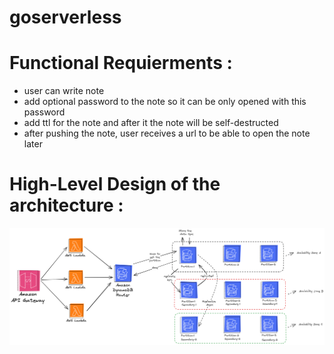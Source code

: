 # goserverless

# Functional Requierments : 
- user can write note
- add optional password to the note so it can be only opened with this password 
- add ttl for the note and after it the note will be self-destructed
- after pushing the note, user receives a url to be able to open the note later

# High-Level Design of the architecture : 
![alt text](arch.png)